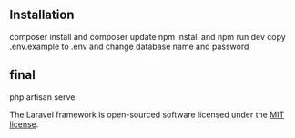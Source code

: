 
## Installation
composer install and composer update
npm install and npm run dev
copy .env.example to .env and change database name and password
## final 
php artisan serve


The Laravel framework is open-sourced software licensed under the [MIT license](https://opensource.org/licenses/MIT).
